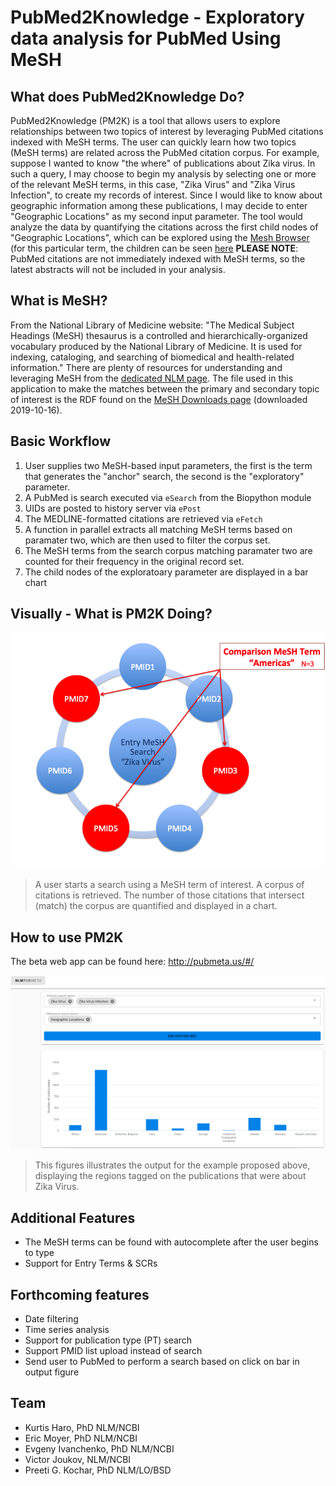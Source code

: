 # PubMed2Knowledge - Exploratory data analysis for PubMed Using MeSH
## What does PubMed2Knowledge Do?
PubMed2Knowledge (PM2K) is a tool that allows users to explore relationships between two topics of interest by leveraging PubMed citations indexed with MeSH terms.  The user can quickly learn how two topics (MeSH terms) are related across the PubMed citation corpus.
For example, suppose I wanted to know "the where" of publications about Zika virus.  In such a query, I may choose to begin my analysis by selecting one or more of the relevant MeSH terms, in this case, "Zika Virus" and "Zika Virus Infection", to create my records of interest.  Since I would like to know about geographic information among these publications, I may decide to enter "Geographic Locations" as my second input parameter.  The tool would analyze the data by quantifying the citations across the first child nodes of "Geographic Locations", which can be explored using the [Mesh Browser](https://meshb.nlm.nih.gov/search) (for this particular term, the children can be seen [here](https://meshb.nlm.nih.gov/record/ui?ui=D005842)
**PLEASE NOTE**: PubMed citations are not immediately indexed with MeSH terms, so the latest abstracts will not be included in your analysis.

## What is MeSH?
From the National Library of Medicine website: "The Medical Subject Headings (MeSH) thesaurus is a controlled and hierarchically-organized vocabulary produced by the National Library of Medicine. It is used for indexing, cataloging, and searching of biomedical and health-related information." There are plenty of resources for understanding and leveraging MeSH from the [dedicated NLM page](https://www.nlm.nih.gov/mesh/meshhome.html).  The file used in this application to make the matches between the primary and secondary topic of interest is the RDF found on the [MeSH Downloads page](https://www.nlm.nih.gov/databases/download/mesh.html) (downloaded 2019-10-16).

## Basic Workflow
1. User supplies two MeSH-based input parameters, the first is the term that generates the "anchor" search, the second is the "exploratory" parameter.
2. A PubMed is search executed via `eSearch` from the Biopython module
3. UIDs are posted to history server via `ePost`
4. The MEDLINE-formatted citations are retrieved via `eFetch`
5. A function in parallel extracts all matching MeSH terms based on paramater two, which are then used to filter the corpus set.
6. The MeSH terms from the search corpus matching paramater two are counted for their frequency in the original record set.
7. The child nodes of the exploratoary parameter are displayed in a bar chart

## Visually - What is PM2K Doing?
![alt text](/.images/search-schema.png)
> A user starts a search using a MeSH term of interest.  A corpus of citations is retrieved.  The number of those citations that intersect (match) the corpus are quantified and displayed in a chart.

## How to use PM2K
The beta web app can be found here: http://pubmeta.us/#/

![alt text](/.images/example.png)
> This figures illustrates the output for the example proposed above, displaying the regions tagged on the publications that were about Zika Virus.

## Additional Features
- The MeSH terms can be found with autocomplete after the user begins to type
- Support for Entry Terms & SCRs

## Forthcoming features
- Date filtering
- Time series analysis
- Support for publication type (PT) search
- Support PMID list upload instead of search
- Send user to PubMed to perform a search based on click on bar in output figure

## Team
- Kurtis Haro, PhD NLM/NCBI
- Eric Moyer, PhD NLM/NCBI
- Evgeny Ivanchenko, PhD NLM/NCBI
- Victor Joukov, NLM/NCBI
- Preeti G. Kochar, PhD NLM/LO/BSD
